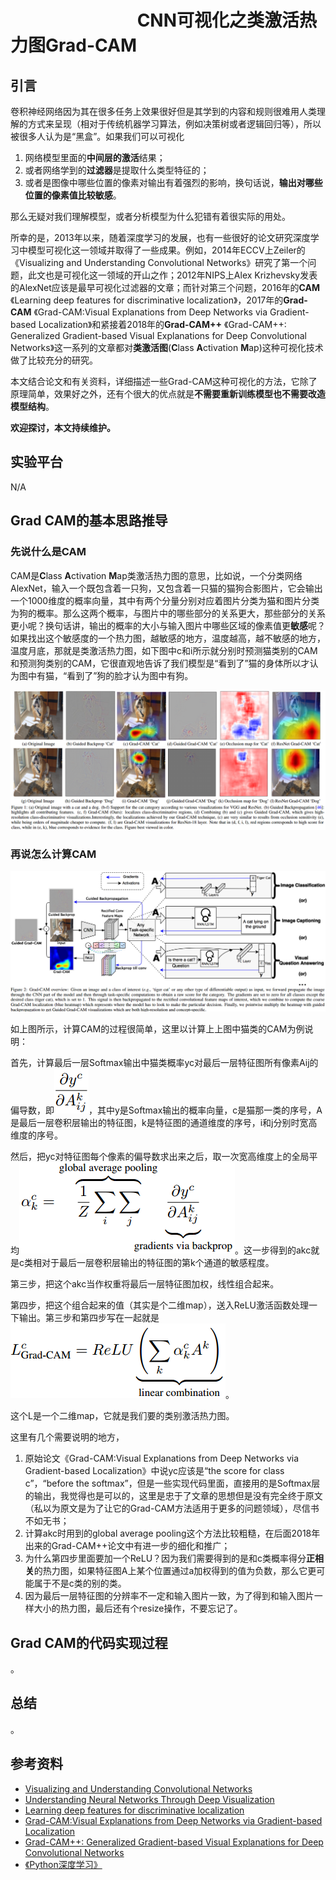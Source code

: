# 　　　　　　　                 CNN可视化之类激活热力图Grad-CAM
## 引言

卷积神经网络因为其在很多任务上效果很好但是其学到的内容和规则很难用人类理解的方式来呈现（相对于传统机器学习算法，例如决策树或者逻辑回归等），所以被很多人认为是“黑盒”。如果我们可以可视化

1. 网络模型里面的**中间层的激活**结果；
2. 或者网络学到的**过滤器**是提取什么类型特征的；
3. 或者是图像中哪些位置的像素对输出有着强烈的影响，换句话说，**输出对哪些位置的像素值比较敏感**。

那么无疑对我们理解模型，或者分析模型为什么犯错有着很实际的用处。

所幸的是，2013年以来，随着深度学习的发展，也有一些很好的论文研究深度学习中模型可视化这一领域并取得了一些成果。例如，2014年ECCV上Zeiler的《Visualizing and Understanding Convolutional Networks》研究了第一个问题，此文也是可视化这一领域的开山之作；2012年NIPS上Alex Krizhevsky发表的AlexNet应该是最早可视化过滤器的文章；而针对第三个问题，2016年的**CAM** 《Learning deep features for discriminative localization》，2017年的**Grad-CAM** 《Grad-CAM:Visual Explanations from Deep Networks via Gradient-based Localization》和紧接着2018年的**Grad-CAM++** 《Grad-CAM++: Generalized Gradient-based Visual Explanations for Deep Convolutional Networks》这一系列的文章都对**类激活图**(**C**lass **A**ctivation **M**ap)这种可视化技术做了比较充分的研究。

本文结合论文和有关资料，详细描述一些Grad-CAM这种可视化的方法，它除了原理简单，效果好之外，还有个很大的优点就是**不需要重新训练模型也不需要改造模型结构**。

**欢迎探讨，本文持续维护。**

## 实验平台

N/A

## Grad CAM的基本思路推导

### 先说什么是CAM

CAM是**C**lass **A**ctivation **M**ap类激活热力图的意思，比如说，一个分类网络AlexNet，输入一个既包含着一只狗，又包含着一只猫的猫狗合影图片，它会输出一个1000维度的概率向量，其中有两个分量分别对应着图片分类为猫和图片分类为狗的概率。那么这两个概率，与图片中的哪些部分的关系更大，那些部分的关系更小呢？换句话讲，输出的概率的大小与输入图片中哪些区域的像素值更**敏感**呢？如果找出这个敏感度的一个热力图，越敏感的地方，温度越高，越不敏感的地方，温度月底，那就是类激活热力图，如下图中c和i所示就分别时预测猫类别的CAM和预测狗类别的CAM，它很直观地告诉了我们模型是“看到了”猫的身体所以才认为图中有猫，“看到了”狗的脸才认为图中有狗。

![](images/Selection_004.png)

### 再说怎么计算CAM

![](images/Selection_008.png)

如上图所示，计算CAM的过程很简单，这里以计算上上图中猫类的CAM为例说明：

首先，计算最后一层Softmax输出中猫类概率yc对最后一层特征图所有像素Aij的偏导数，即![](images/Selection_005.png)，其中y是Softmax输出的概率向量，c是猫那一类的序号，A是最后一层卷积层输出的特征图，k是特征图的通道维度的序号，i和j分别时宽高维度的序号。

然后，把yc对特征图每个像素的偏导数求出来之后，取一次宽高维度上的全局平均![](images/Selection_006.png)。这一步得到的akc就是c类相对于最后一层卷积层输出的特征图的第k个通道的敏感程度。

第三步，把这个akc当作权重将最后一层特征图加权，线性组合起来。

第四步，把这个组合起来的值（其实是个二维map），送入ReLU激活函数处理一下输出。第三步和第四步写在一起就是![](images/Selection_007.png)。

这个L是一个二维map，它就是我们要的类别激活热力图。

这里有几个需要说明的地方，

1. 原始论文《Grad-CAM:Visual Explanations from Deep Networks via Gradient-based Localization》中说yc应该是“the score for class c”，“before the softmax”，但是一些实现代码里面，直接用的是Softmax层的输出，我觉得也是可以的，这里是忠于了文章的思想但是没有完全终于原文（私以为原文是为了让它的Grad-CAM方法适用于更多的问题领域），尽信书不如无书；
2. 计算akc时用到的global average pooling这个方法比较粗糙，在后面2018年出来的Grad-CAM++论文中有进一步的细化和推广；
3. 为什么第四步里面要加一个ReLU？因为我们需要得到的是和c类概率得分**正相关**的热力图，如果特征图A上某个位置通过a加权得到的值为负数，那么它更可能属于不是c类的别的类。
4. 因为最后一层特征图的分辨率不一定和输入图片一致，为了得到和输入图片一样大小的热力图，最后还有个resize操作，不要忘记了。

## Grad CAM的代码实现过程

。

## 总结

。

## 参考资料

+ [Visualizing and Understanding Convolutional Networks](https://arxiv.org/abs/1311.2901)
+ [Understanding Neural Networks Through Deep Visualization](https://arxiv.org/abs/1506.06579)
+ [Learning deep features for discriminative localization](https://arxiv.org/pdf/1512.04150.pdf)
+ [Grad-CAM:Visual Explanations from Deep Networks via Gradient-based Localization](https://arxiv.org/abs/1610.02391)
+ [Grad-CAM++: Generalized Gradient-based Visual Explanations for Deep Convolutional Networks](https://arxiv.org/abs/1710.11063v1)
+ [《Python深度学习》](https://book.douban.com/subject/30293801/)
